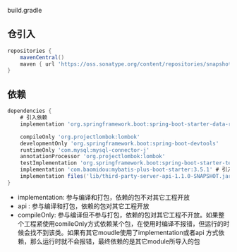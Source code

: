 build.gradle

## 仓引入

```gradle
repositories {
    mavenCentral()
    maven { url 'https://oss.sonatype.org/content/repositories/snapshots/' }
}

```

## 依赖
```gradle
dependencies {
    # 引入依赖
    implementation 'org.springframework.boot:spring-boot-starter-data-redis'

    compileOnly 'org.projectlombok:lombok'
    developmentOnly 'org.springframework.boot:spring-boot-devtools'
    runtimeOnly 'com.mysql:mysql-connector-j'
    annotationProcessor 'org.projectlombok:lombok'
    testImplementation 'org.springframework.boot:spring-boot-starter-test'
    implementation 'com.baomidou:mybatis-plus-boot-starter:3.5.1' # 引入测试
    implementation files('lib/third-party-server-api-1.1.0-SNAPSHOT.jar') 引入本地文件
}
```   

- implementation: 参与编译和打包，依赖的包不对其它工程开放
- api : 参与编译和打包，依赖的包对其它工程开放
- compileOnly: 参与编译但不参与打包，依赖的包对其它工程不开放。如果整个工程紧使用comileOnly方式依赖某个包，在使用时编译不报错，但运行的时候会找不到该类。如果有其它moudle使用了implementation或者api 方式依赖，那么运行时就不会报错，最终依赖的是其它module所导入的包
